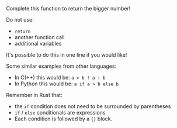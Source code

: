 Complete this function to return the bigger number!

Do not use:
- `return`
- another function call
- additional variables

<div class="hint">
  It's possible to do this in one line if you would like!

  Some similar examples from other languages:
  - In C(++) this would be: `a > b ? a : b`
  - In Python this would be:  `a if a > b else b`

  Remember in Rust that:
  - the `if` condition does not need to be surrounded by parentheses
  - `if` / `else` conditionals are expressions
  - Each condition is followed by a `{}` block.
</div>
